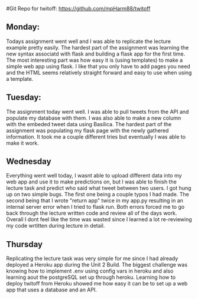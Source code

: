#Git Repo for twitoff: https://github.com/mpHarm88/twitoff


## Monday:

Todays assignment went well and I was able to replicate the lecture example pretty easily. The hardest part of the assignment was learning the new syntax associatd with flask and building a flask app for the first time. The most interesting part was how easy it is (using templates) to make a simple web app using flask. I like that you only have to add pages you need and the HTML seems relatively straight forward and easy to use when using a template.


## Tuesday:

The assignment today went well. I was able to pull tweets from the API and populate my database with them. I was also able to make a new column with the embeded tweet data using Basilica. The hardest part of the assignment was populating my flask page with the newly gathered information. It took me a couple different tries but eventually I was able to make it work.

## Wednesday

Everything went well today, I wasnt able to upload different data into my web app and use it to make predictions on, but I was able to finish the lecture task and predict who said what tweet between two users. I got hung up on two simple bugs. The first one being a couple typos I had made. The second being that I wrote "return app"
twice in my app.py resulting in an internal server error when I tried to flask run. Both errors forced me to go back through the lecture written code and review all of the days work. Overall I dont feel like the time was wasted since I learned a lot re-reviewing my code wrtitten during lecture in detail. 

## Thursday

Replicating the lecture task was very simple for me since I had already deployed a Heroku app during the Unit 2 Build. The biggest challenge was knowing how to implement .env using config vars in heroku and also learning aout the postgreSQL set up through heroku. Learning how to deploy twitoff from Heroku showed me how easy it can be to set up a web app that uses a database and an API.
